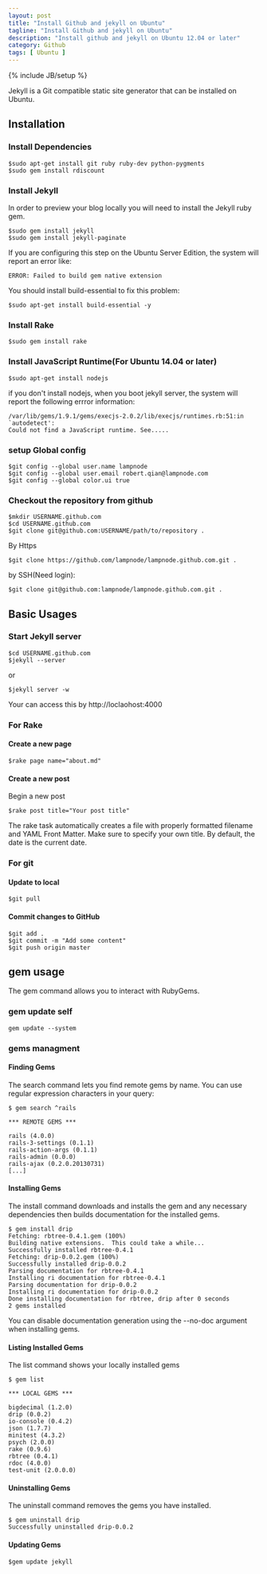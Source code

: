 ```yaml
---
layout: post
title: "Install Github and jekyll on Ubuntu"
tagline: "Install Github and jekyll on Ubuntu"
description: "Install github and jekyll on Ubuntu 12.04 or later"
category: Github
tags: [ Ubuntu ]
---
```

{% include JB/setup %}

Jekyll is a Git compatible static site generator that can be installed on Ubuntu.

## Installation

### Install Dependencies

	$sudo apt-get install git ruby ruby-dev python-pygments
	$sudo gem install rdiscount

### Install Jekyll

In order to preview your blog locally you will  need to install the Jekyll ruby gem.

	$sudo gem install jekyll
    $sudo gem install jekyll-paginate
    
If you are configuring this step on the Ubuntu Server Edition, the system will report an error like:

	ERROR: Failed to build gem native extension

You should install build-essential to fix this problem:

	$sudo apt-get install build-essential -y

### Install Rake

	$sudo gem install rake

### Install JavaScript Runtime(For Ubuntu 14.04 or later)

	$sudo apt-get install nodejs	

if you don't install nodejs, when you boot jekyll server, the system will report the following errror information:

	/var/lib/gems/1.9.1/gems/execjs-2.0.2/lib/execjs/runtimes.rb:51:in `autodetect': 
	Could not find a JavaScript runtime. See.....

### setup Global config

	$git config --global user.name lampnode
  	$git config --global user.email robert.qian@lampnode.com	
	$git config --global color.ui true

### Checkout the repository from github

	$mkdir USERNAME.github.com
	$cd USERNAME.github.com
	$git clone git@github.com:USERNAME/path/to/repository .

By Https

	$git clone https://github.com/lampnode/lampnode.github.com.git .

by SSH(Need login):
	
	$git clone git@github.com:lampnode/lampnode.github.com.git .

## Basic Usages

### Start Jekyll server

	$cd USERNAME.github.com
	$jekyll --server

or

	$jekyll server -w

Your can access this by http://loclaohost:4000

### For Rake

#### Create a new page

	$rake page name="about.md"


#### Create a new post 

Begin a new post
	
	$rake post title="Your post title"

The rake task automatically creates a file with properly formatted filename and YAML Front Matter. Make sure to specify your own title. By default, the date is the current date.

### For git

#### Update to local

	$git pull
	
#### Commit changes to GitHub

	$git add .
	$git commit -m "Add some content"
	$git push origin master
	
## gem usage

The gem command allows you to interact with RubyGems.

### gem update self 

    gem update --system

### gems managment

#### Finding Gems

The search command lets you find remote gems by name. You can use regular expression characters in your query:

    $ gem search ^rails

    *** REMOTE GEMS ***

    rails (4.0.0)
    rails-3-settings (0.1.1)
    rails-action-args (0.1.1)
    rails-admin (0.0.0)
    rails-ajax (0.2.0.20130731)
    [...]

#### Installing Gems

The install command downloads and installs the gem and any necessary dependencies then builds documentation for the installed gems.

    $ gem install drip
    Fetching: rbtree-0.4.1.gem (100%)
    Building native extensions.  This could take a while...
    Successfully installed rbtree-0.4.1
    Fetching: drip-0.0.2.gem (100%)
    Successfully installed drip-0.0.2
    Parsing documentation for rbtree-0.4.1
    Installing ri documentation for rbtree-0.4.1
    Parsing documentation for drip-0.0.2
    Installing ri documentation for drip-0.0.2
    Done installing documentation for rbtree, drip after 0 seconds
    2 gems installed

You can disable documentation generation using the --no-doc argument when installing gems.

#### Listing Installed Gems

The list command shows your locally installed gems

    $ gem list

    *** LOCAL GEMS ***

    bigdecimal (1.2.0)
    drip (0.0.2)
    io-console (0.4.2)
    json (1.7.7)
    minitest (4.3.2)
    psych (2.0.0)
    rake (0.9.6)
    rbtree (0.4.1)
    rdoc (4.0.0)
    test-unit (2.0.0.0)

#### Uninstalling Gems

The uninstall command removes the gems you have installed.

    $ gem uninstall drip
    Successfully uninstalled drip-0.0.2

#### Updating Gems

    $gem update jekyll
